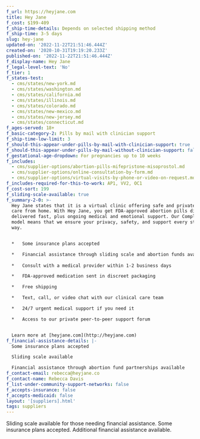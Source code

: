 ```yaml
---
f_url: https://heyjane.com
title: Hey Jane
f_cost: $199-409
f_ship-time-details: Depends on selected shipping method
f_ship-time: 3-5 days
slug: hey-jane
updated-on: '2022-11-22T21:51:46.444Z'
created-on: '2020-10-31T19:19:20.233Z'
published-on: '2022-11-22T21:51:46.444Z'
f_display-name: Hey Jane
f_legal-level-text: 'No'
f_tier: 1
f_states-test:
  - cms/states/new-york.md
  - cms/states/washington.md
  - cms/states/california.md
  - cms/states/illinois.md
  - cms/states/colorado.md
  - cms/states/new-mexico.md
  - cms/states/new-jersey.md
  - cms/states/connecticut.md
f_ages-served: 18+
f_basic-category-2: Pills by mail with clinician support
f_ship-time-low-limit: 3
f_should-this-appear-under-pills-by-mail-with-clinician-support: true
f_should-this-appear-under-pills-by-mail-without-clinician-support: false
f_gestational-age-dropdown: For pregnancies up to 10 weeks
f_includes:
  - cms/supplier-options/abortion-pills-mifepristone-misoprostol.md
  - cms/supplier-options/online-consultation-by-form.md
  - cms/supplier-options/virtual-visits-by-phone-or-video-on-request.md
f_includes-required-for-this-to-work: AP1, VV2, OC1
f_cost-sort: 199
f_sliding-scale-available: true
f_summary-2-0: >-
  Hey Jane states that it is a virtual clinic offering safe and private abortion
  care from home. With Hey Jane, you get FDA-approved abortion pills discreetly
  delivered fast, plus ongoing medical and emotional support. Our Complete Care
  model means that we ensure your privacy, safety, and support every step of the
  way.


  *   Some insurance plans accepted

  *   Financial assistance through sliding scale and abortion funds available  
      
  *   Consult with a medical provider within 1-2 business days

  *   FDA-approved medication sent in discreet packaging

  *   Free shipping

  *   Text, call, or video chat with our clinical care team

  *   24/7 urgent medical support if you need it

  *   Access to our private peer-to-peer support forum


  Learn more at [heyjane.com](http://heyjane.com)
f_financial-assistance-details: |-
  Some insurance plans accepted

  Sliding scale available

  Financial assistance through abortion fund partnerships available
f_contact-email: rebecca@heyjane.co
f_contact-name: Rebecca Davis
f_list-under-community-support-networks: false
f_accepts-insurance: false
f_accepts-medicaid: false
layout: '[suppliers].html'
tags: suppliers
---
```


Sliding scale available for those needing financial assistance. Some insurance plans accepted. Additional financial assistance available.
